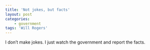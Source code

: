 ```yaml
---
title: 'Not jokes, but facts'
layout: post
categories:
    - government
tags: 'Will Rogers'
---
```


I don’t make jokes. I just watch the government and report the facts.